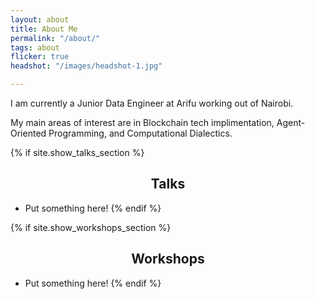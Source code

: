 ```yaml
---
layout: about
title: About Me
permalink: "/about/"
tags: about
flicker: true
headshot: "/images/headshot-1.jpg"

---
```

I am currently a Junior Data Engineer at Arifu working out of Nairobi.

My main areas of interest are in Blockchain tech implimentation, Agent-Oriented Programming, and Computational Dialectics.

{% if site.show_talks_section %}

## Talks

* Put something here!
  {% endif %}

{% if site.show_workshops_section %}

## Workshops

* Put something here!
  {% endif %}

<style>
.post-header, #talks, #workshops {
text-align: center; /* Want the About Page header to be in the middle */
}
</style>